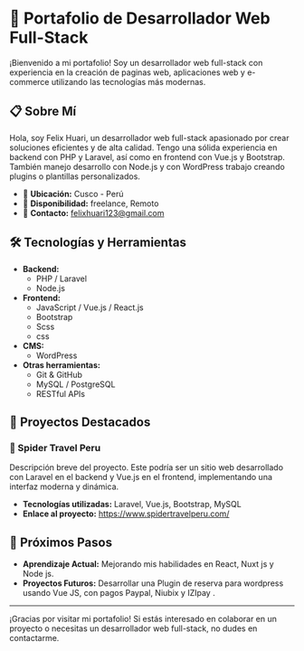 # 💼 Portafolio de Desarrollador Web Full-Stack

¡Bienvenido a mi portafolio! Soy un desarrollador web full-stack con experiencia en la creación de paginas web, aplicaciones web y  e-commerce utilizando las tecnologías más modernas.

## 📋 Sobre Mí

Hola, soy Felix Huari, un desarrollador web full-stack apasionado por crear soluciones eficientes y de alta calidad. Tengo una sólida experiencia en backend con PHP y Laravel, así como en frontend con Vue.js y Bootstrap. También manejo desarrollo con Node.js y con WordPress trabajo creando plugins o plantillas personalizados.

- 📍 **Ubicación:** Cusco - Perú
- 💼 **Disponibilidad:** freelance, Remoto
- 📧 **Contacto:** felixhuari123@gmail.com

## 🛠️ Tecnologías y Herramientas

- **Backend:**
  - PHP / Laravel
  - Node.js
- **Frontend:**
  - JavaScript / Vue.js / React.js
  - Bootstrap
  - Scss
  - css
- **CMS:** 
  - WordPress
- **Otras herramientas:**
  - Git & GitHub
  - MySQL / PostgreSQL
  - RESTful APIs

## 📂 Proyectos Destacados

### 🚀 Spider Travel Peru

Descripción breve del proyecto. Este podría ser un sitio web desarrollado con Laravel en el backend y Vue.js en el frontend, implementando una interfaz moderna y dinámica.

- **Tecnologías utilizadas:** Laravel, Vue.js, Bootstrap, MySQL
- **Enlace al proyecto:**   https://www.spidertravelperu.com/
<!-- - **Capturas de pantalla:** [Agregar imágenes si es relevante] -->

## 🎯 Próximos Pasos

- **Aprendizaje Actual:** Mejorando mis habilidades en React, Nuxt js y Node  js.
- **Proyectos Futuros:** Desarrollar una  Plugin de reserva para wordpress usando Vue JS, con pagos Paypal, Niubix y IZIpay   .

---

¡Gracias por visitar mi portafolio! Si estás interesado en colaborar en un proyecto o necesitas un desarrollador web full-stack, no dudes en contactarme.
